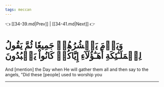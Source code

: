 ```yaml
---
tags: meccan
---
```


👈 [[34-39.md|Prev]] | [[34-41.md|Next]] 👉

# وَيَوۡمَ يَحۡشُرُهُمۡ جَمِيعٗا ثُمَّ يَقُولُ لِلۡمَلَـٰٓئِكَةِ أَهَـٰٓؤُلَآءِ إِيَّاكُمۡ كَانُواْ يَعۡبُدُونَ

And [mention] the Day when He will gather them all and then say to the angels, "Did these [people] used to worship you

---

